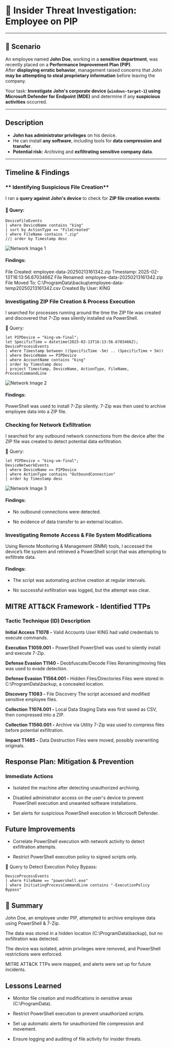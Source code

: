 # 🚨 Insider Threat Investigation: Employee on PIP

---

## 📌 Scenario  
An employee named **John Doe**, working in a **sensitive department**, was recently placed on a **Performance Improvement Plan (PIP)**.  
After **displaying erratic behavior**, management raised concerns that John **may be attempting to steal proprietary information** before leaving the company.  

Your task: **Investigate John's corporate device (`windows-target-1`) using Microsoft Defender for Endpoint (MDE)** and determine if any **suspicious activities** occurred.  

---

## Description  
- **John has administrator privileges** on his device.  
- He can install **any software**, including tools for **data compression and transfer**.  
- **Potential risk:** Archiving and **exfiltrating sensitive company data**.  

---

## **Timeline & Findings**  

### ** Identifying Suspicious File Creation**  
I ran a **query against John's device** to check for **ZIP file creation events**:  

#### 📜 Query:  
```kusto
DeviceFileEvents
| where DeviceName contains "king"
| sort by ActionType == "FileCreated"
| where FileName contains ".zip"
//| order by Timestamp desc
```
![Network Image 1](images/img1.png)

#### Findings:

File Created: employee-data-20250213161342.zip
Timestamp: 2025-02-13T16:13:56.6703466Z
File Renamed: employee-data-20250213161342.zip
File Moved To: C:\ProgramData\backup\employee-data-temp20250213161342.csv
Created By User: KING

### Investigating ZIP File Creation & Process Execution
I searched for processes running around the time the ZIP file was created and discovered that 7-Zip was silently installed via PowerShell.

📜 Query:
```kusto
let PIPDevice = "king-vm-final";
let SpecificTime = datetime(2025-02-13T16:13:56.6703466Z);
DeviceProcessEvents
| where Timestamp between ((SpecificTime -5m) .. (SpecificTime + 5m))
| where DeviceName == PIPDevice
| where AccountName contains "king"
| order by Timestamp desc
| project Timestamp, DeviceName, ActionType, FileName, ProcessCommandLine
```
![Network Image 2](images/img2.png)

#### Findings:

PowerShell was used to install 7-Zip silently.
7-Zip was then used to archive employee data into a ZIP file.

### Checking for Network Exfiltration
I searched for any outbound network connections from the device after the ZIP file was created to detect potential data exfiltration.

📜 Query:
```kusto
let PIPDevice = "king-vm-final";
DeviceNetworkEvents
| where DeviceName == PIPDevice
| where ActionType contains "OutboundConnection"
| order by Timestamp desc
```
![Network Image 3](images/img3.png)

#### Findings:

- No outbound connections were detected.

- No evidence of data transfer to an external location.

### Investigating Remote Access & File System Modifications
Using Remote Monitoring & Management (RMM) tools, I accessed the device’s file system and retrieved a PowerShell script that was attempting to exfiltrate data.

#### Findings:

- The script was automating archive creation at regular intervals.

- No successful exfiltration was logged, but the attempt was clear.

## MITRE ATT&CK Framework - Identified TTPs

### Tactic	Technique (ID)	Description
**Initial Access	T1078 -** Valid Accounts	User KING had valid credentials to execute commands.

**Execution	T1059.001 -** PowerShell	PowerShell was used to silently install and execute 7-Zip.

**Defense Evasion	T1140 -** Deobfuscate/Decode Files	Renaming/moving files was used to evade detection.

**Defense Evasion	T1564.001 -** Hidden Files/Directories	Files were stored in C:\ProgramData\backup, a concealed location.

**Discovery	T1083 -** File Discovery	The script accessed and modified sensitive employee files.

**Collection	T1074.001 -** Local Data Staging	Data was first saved as CSV, then compressed into a ZIP.

**Collection	T1560.001 -** Archive via Utility	7-Zip was used to compress files before potential exfiltration.

**Impact	T1485 -** Data Destruction	Files were moved, possibly overwriting originals.

## Response Plan: Mitigation & Prevention
### Immediate Actions
- Isolated the machine after detecting unauthorized archiving.

- Disabled administrator access on the user's device to prevent PowerShell execution and unwanted software installations.

- Set alerts for suspicious PowerShell execution in Microsoft Defender.

## Future Improvements
- Correlate PowerShell execution with network activity to detect exfiltration attempts.

- Restrict PowerShell execution policy to signed scripts only.

📜 Query to Detect Execution Policy Bypass:
```kusto
DeviceProcessEvents
| where FileName == "powershell.exe"
| where InitiatingProcessCommandLine contains "-ExecutionPolicy Bypass"
```

## 📌 Summary
John Doe, an employee under PIP, attempted to archive employee data using PowerShell & 7-Zip.

The data was stored in a hidden location (C:\ProgramData\backup), but no exfiltration was detected.

The device was isolated, admin privileges were removed, and PowerShell restrictions were enforced.

MITRE ATT&CK TTPs were mapped, and alerts were set up for future incidents.

## Lessons Learned
- Monitor file creation and modifications in sensitive areas (C:\ProgramData).

- Restrict PowerShell execution to prevent unauthorized scripts.

- Set up automatic alerts for unauthorized file compression and movement.

- Ensure logging and auditing of file activity for insider threats.

